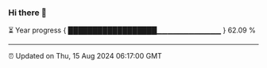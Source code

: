 ### Hi there 👋

⏳ Year progress { ██████████████████▁▁▁▁▁▁▁▁▁▁▁▁ } 62.09 %

---

⏰ Updated on Thu, 15 Aug 2024 06:17:00 GMT
